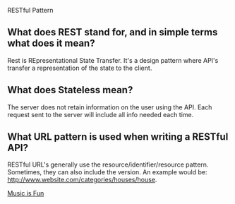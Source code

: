 RESTful Pattern
## What does REST stand for, and in simple terms what does it mean?
Rest is REpresentational State Transfer. It's a design pattern where API's transfer a representation of the state to the client.

## What does Stateless mean?
The server does not retain information on the user using the API. Each request sent to the server will include all info needed each time.

## What URL pattern is used when writing a RESTful API?
RESTful URL's generally use the resource/identifier/resource pattern. Sometimes, they can also include the version.
An example would be: http://www.website.com/categories/houses/house. 


[Music is Fun](https://github.com/hollidavis/Music-Is-Fun)